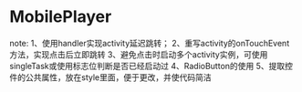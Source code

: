 # MobilePlayer
note:
	1、使用handler实现activity延迟跳转；
	2、重写activity的onTouchEvent方法，实现点击后立即跳转
	3、避免点击时启动多个activity实例，可使用singleTask或使用标志位判断是否已经启动过
	4、RadioButton的使用
	5、提取控件的公共属性，放在style里面，便于更改，并使代码简洁